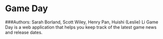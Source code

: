 # Game Day
###Authors: Sarah Borland, Scott Wiley, Henry Pan, Huishi (Leslie) Li
Game Day is a web application that helps you keep track of the latest game news and release dates.
